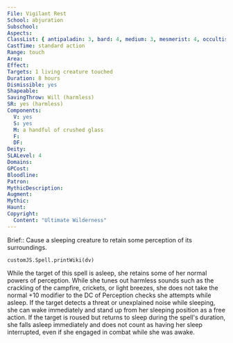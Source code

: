 ```yaml
---
File: Vigilant Rest
School: abjuration
Subschool: 
Aspects: 
ClassList: { antipaladin: 3, bard: 4, medium: 3, mesmerist: 4, occultist: 3, paladin: 3, psychic: 4, ranger: 3, shaman: 4, spiritualist: 4, witch: 4 }
CastTime: standard action
Range: touch
Area: 
Effect: 
Targets: 1 living creature touched
Duration: 8 hours
Dismissible: yes
Shapeable: 
SavingThrow: Will (harmless)
SR: yes (harmless)
Components:
  V: yes
  S: yes
  M: a handful of crushed glass
  F: 
  DF: 
Deity: 
SLALevel: 4
Domains: 
GPCost: 
Bloodline: 
Patron: 
MythicDescription: 
Augment: 
Mythic: 
Haunt: 
Copyright:
  Content: "Ultimate Wilderness"
---
```

Brief:: Cause a sleeping creature to retain some perception of its surroundings.

```dataviewjs
customJS.Spell.printWiki(dv)
```

While the target of this spell is asleep, she retains some of her normal powers of perception. While she tunes out harmless sounds such as the crackling of the campfire, crickets, or light breezes, she does not take the normal +10 modifier to the DC of Perception checks she attempts while asleep. If the target detects a threat or unexplained noise while sleeping, she can wake immediately and stand up from her sleeping position as a free action. If the target is roused but returns to sleep during the spell's duration, she falls asleep immediately and does not count as having her sleep interrupted, even if she engaged in combat while she was awake.

